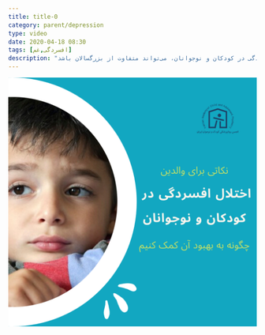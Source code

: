 ```yaml
---
title: title-0
category: parent/depression
type: video
date: 2020-04-18 08:30
tags: [افسردگی,غم]
description: "نشانه‌های افسردگی در کودکان و نوجوانان، می‌تواند متفاوت از بزرگسالان باشد"
---
```


[![](../../static/images/depression-parent-cover.png)](../../static/videos/depression-parent.mp4)